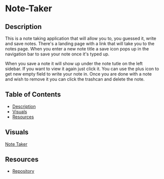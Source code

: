 # Note-Taker

## Description

This is a note taking application that will allow you to, you guessed it, write and save notes. There's a landing page with a link that will take you to the notes page. When you enter a new note title a save icon pops up in the navigation bar to save your note once it's typed up. 

When you save a note it will show up under the note tutle on the left sidebar. If you want to view it again just click it. You can use the plus icon to get new empty field to write your note in. Once you are done with a note and wish to remove it you can click the trashcan and delete the note. 

## Table of Contents 
- [Description](#description)
- [Visuals](#visuals)
- [Resources](#resources)

## Visuals

[Note Taker]()

## Resources

- [Repository](https://github.com/grilledcheeseplease/Note-Taker)